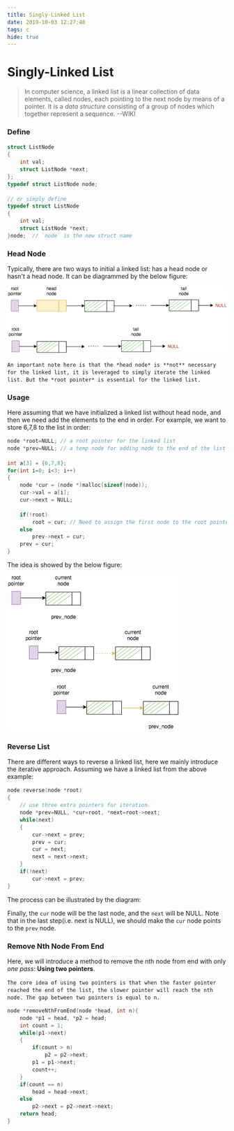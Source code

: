 ```yaml
---
title: Singly-Linked List
date: 2019-10-03 12:27:40
tags: c
hide: true
---
```

# Singly-Linked List
> In computer science, a linked list is a linear collection of data elements, called nodes, each pointing to the next node by means of a pointer. It is a *data structure* consisting of a group of nodes which together represent a sequence.  --WIKI

### Define
```c
struct ListNode
{
	int val;
	struct ListNode *next;
};
typedef struct ListNode node;

// or simply define
typedef struct ListNode
{
	int val;
	struct ListNode *next;
}node;  // `node` is the new struct name
```

### Head Node
Typically, there are two ways to initial a linked list: has a head node or hasn't a head node. It can be diagrammed by the below figure:

![linkedlist](/res/c/linkedList/linkedlist.png)
  
`An important note here is that the *head node* is **not** necessary for the linked list, it is leveraged to simply iterate the linked list. But the *root pointer* is essential for the linked list.`

### Usage
Here assuming that we have initialized a linked list without head node, and then we need add the elements to the end in order. For example, we want to store 6,7,8 to the list in order:
```c
node *root=NULL; // a root pointer for the linked list
node *prev=NULL; // a temp node for adding node to the end of the list

int a[3] = {6,7,8};
for(int i=0; i<3; i++)
{
	node *cur = (node *)malloc(sizeof(node));
	cur->val = a[i];
	cur->next = NULL;

	if(!root)
		root = cur; // Need to assign the first node to the root pointer
	else
		prev->next = cur;
	prev = cur;
}
```
The idea is showed by the below figure:
  
![addnode](/res/c/linkedList/addnode.png)

### Reverse List
There are different ways to reverse a linked list, here we mainly introduce the iterative approach.
Assuming we have a linked list from the above example:
```c
node reverse(node *root)
{
	// use three extra pointers for iteration.
	node *prev=NULL, *cur=root, *next=root->next;
	while(next)
	{
		cur->next = prev;
		prev = cur;
		cur = next;
		next = next->next;
	}
	if(!next)
		cur->next = prev;
}
```
The process can be illustrated by the diagram:



Finally, the `cur` node will be the last node, and the `next` will be NULL. Note that in the last step(i.e. next is NULL), we should make the `cur` node points to the `prev` node.

### Remove Nth Node From End
Here, we will introduce a method to remove the nth node from end with only *one pass*: **Using two pointers**.

`The core idea of using two pointers is that when the faster pointer reached the end of the list, the slower pointer will reach the nth node. The gap between two pointers is equal to n.`

```c
node *removeNthFromEnd(node *head, int n){
    node *p1 = head, *p2 = head;
    int count = 1;
    while(p1->next)
    {
        if(count > n)
            p2 = p2->next;
        p1 = p1->next;
        count++;
    }
    if(count == n)
        head = head->next;
    else
        p2->next = p2->next->next;
    return head;
}
```


  

















